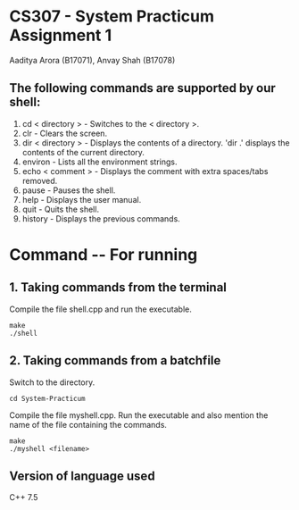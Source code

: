 # CS307 - System Practicum Assignment 1
Aaditya Arora (B17071), Anvay Shah (B17078)

## The following commands are supported by our shell:

1. cd < directory > - Switches to the < directory >. 
2. clr - Clears the screen.
3. dir < directory > - Displays the contents of a directory. 'dir .' displays the contents of the current directory.
4. environ - Lists all the environment strings.
5. echo < comment > - Displays the comment with extra spaces/tabs removed.
6. pause - Pauses the shell. 
7. help - Displays the user manual.
8. quit - Quits the shell.
9. history - Displays the previous commands.

# Command -- For running 

## 1. Taking commands from the terminal


Compile the file shell.cpp and run the executable.
```
make
./shell
```
## 2. Taking commands from a batchfile
Switch to the directory.
```
cd System-Practicum
```
Compile the file myshell.cpp. Run the executable and also mention the name of the file containing the commands.
```
make
./myshell <filename>
```

## Version of language used
C++ 7.5
